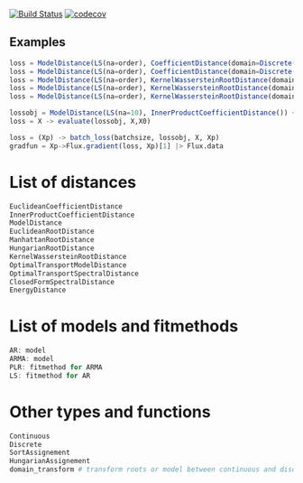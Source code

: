 [![Build Status](https://travis-ci.org/baggepinnen/SpectralDistances.jl.svg?branch=master)](https://travis-ci.org/baggepinnen/SpectralDistances.jl)
[![codecov](https://codecov.io/gh/baggepinnen/SpectralDistances.jl/branch/master/graph/badge.svg)](https://codecov.io/gh/baggepinnen/SpectralDistances.jl)


## Examples
```julia
loss = ModelDistance(LS(na=order), CoefficientDistance(domain=Discrete()))
loss = ModelDistance(LS(na=order), CoefficientDistance(domain=Discrete(), distance=CosineDist()))
loss = ModelDistance(LS(na=order), KernelWassersteinRootDistance(domain=Discrete(), λ=10.))
loss = ModelDistance(LS(na=order), KernelWassersteinRootDistance(domain=Continuous(), λ=10.))
loss = ModelDistance(LS(na=order), KernelWassersteinRootDistance(domain=Continuous(), λ=0.1, transform=logmag))

lossobj = ModelDistance(LS(na=10), InnerProductCoefficientDistance()) + EnergyDistance()
loss = X -> evaluate(lossobj, X,X0)

loss = (Xp) -> batch_loss(batchsize, lossobj, X, Xp)
gradfun = Xp->Flux.gradient(loss, Xp)[1] |> Flux.data
```

# List of distances
```julia
EuclideanCoefficientDistance
InnerProductCoefficientDistance
ModelDistance
EuclideanRootDistance
ManhattanRootDistance
HungarianRootDistance
KernelWassersteinRootDistance
OptimalTransportModelDistance
OptimalTransportSpectralDistance
ClosedFormSpectralDistance
EnergyDistance
```
# List of models and fitmethods
```julia
AR: model
ARMA: model
PLR: fitmethod for ARMA
LS: fitmethod for AR
```

# Other types and functions
```julia
Continuous
Discrete
SortAssignement
HungarianAssignement
domain_transform # transform roots or model between continuous and discrete domains
```
